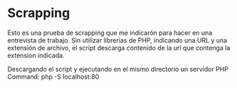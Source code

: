 # Scrapping

Esto es una prueba de scrapping que me indicarón para hacer en una entrevista de trabajo. Sin utilizar librerias de PHP, indicando una URL y una extensión de archivo, el script descarga contenido de la url que contenga la extension indicada.


Descargando el script y ejecutando en el mismo directorio un servidor PHP
Command: php -S localhost:80

